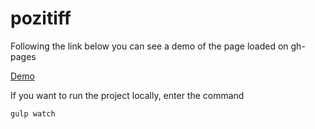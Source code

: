 # pozitiff

Following the link below you can see a demo of the page loaded on gh-pages

[Demo](https://gingano.github.io/pozitiff/)

If you want to run the project locally, enter the command 

``gulp watch``